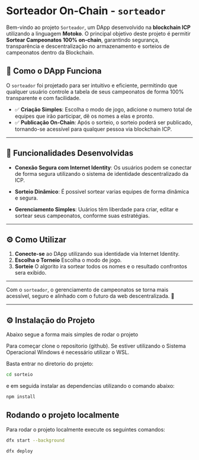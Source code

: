 # Sorteador On-Chain - `sorteador`

Bem-vindo ao projeto `Sorteador`, um DApp desenvolvido na **blockchain ICP** utilizando a linguagem **Motoko**. O principal objetivo deste projeto é permitir **Sortear Campeonatos 100% on-chain**, garantindo segurança, transparência e descentralização no armazenamento e sorteios de campeonatos dentro da Blockchain.


## 🚀 **Como o DApp Funciona**

O `sorteador` foi projetado para ser intuitivo e eficiente, permitindo que qualquer usuário controle a tabela de seus campeonatos de forma 100% transparente e com facilidade.

- ✅ **Criação Simples**: Escolha o modo de jogo, adicione o numero total de equipes que irão participar, dê os nomes a elas e pronto.
- ✅ **Publicação On-Chain**: Após o sorteio, o sorteio poderá ser publicado, tornando-se acessível para qualquer pessoa via blockchain ICP.

---

## 🔐 **Funcionalidades Desenvolvidas**

- **Conexão Segura com Internet Identity**: Os usuários podem se conectar de forma segura utilizando o sistema de identidade descentralizado da ICP.
- **Sorteio Dinâmico**: É possivel sortear varias equipes de forma dinâmica e segura.

- **Gerenciamento Simples**: Uuários têm liberdade para criar, editar e sortear seus campeonatos, conforme suas estratégias.

---

## ⚙️ **Como Utilizar**

1. **Conecte-se** ao DApp utilizando sua identidade via Internet Identity.
2. **Escolha o Torneio** Escolha o modo de jogo.
3. **Sorteie** O algorito ira sortear todos os nomes e o resultado confrontos sera exibido.

---

Com o `sorteador`, o gerenciamento de campeonatos se torna mais acessível, seguro e alinhado com o futuro da web descentralizada. 🚀

---

## ⚙️ **Instalação do Projeto**

Abaixo segue a forma mais simples de rodar o projeto  

Para começar clone o repositorio (github). Se estiver utilizando o Sistema Operacional Windows é necessário utilizar o WSL.

Basta entrar no  diretorio do projeto:

```bash
cd sorteio
```

e em seguida instalar as dependencias utilizando o comando abaixo: 

```bash
npm install
```


## Rodando o projeto localmente

Para rodar o projeto localmente execute os seguintes comandos:

```bash
dfx start --background

dfx deploy
```
